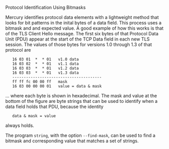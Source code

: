 Protocol Identification Using Bitmasks

Mercury identifies protocol data elements with a lightweight method
that looks for bit patterns in the inital bytes of a data field.  This
process uses a bitmask and and expected value.  A good example of how
this works is that of the TLS Client Hello message.  The first six
bytes of that Protocol Data Unit (PDU) appear at the start of the TCP
Data field in each new TLS session.  The values of those bytes for
versions 1.0 through 1.3 of that protocol are

```
   16 03 01  *  * 01   v1.0 data
   16 03 02  *  * 01   v1.1 data
   16 03 03  *  * 01   v1.2 data
   16 03 03  *  * 01   v1.3 data
   ---------------------------------------
   ff ff fc 00 00 ff   mask
   16 03 00 00 00 01   value = data & mask
```

... where each byte is shown in hexadecimal.  The mask and value at
the bottom of the figure are byte strings that can be used to identify
when a data field holds that PDU, because the identity

```
   data & mask = value
```

always holds.

The program `string`, with the option `--find-mask`, can be used to find
a bitmask and corresponding value that matches a set of strings.